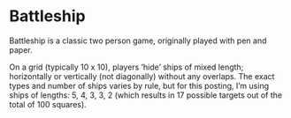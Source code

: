 # Battleship
Battleship is a classic two person game, originally played with pen and paper.

On a grid (typically 10 x 10), players ’hide’ ships of mixed length; horizontally or vertically (not diagonally) without any overlaps. The exact types and number of ships varies by rule, but for this posting, I’m using ships of lengths: 5, 4, 3, 3, 2 (which results in 17 possible targets out of the total of 100 squares).
